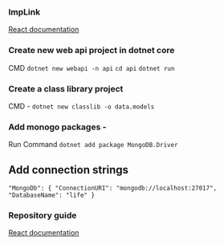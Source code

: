 ### ImpLink
[React documentation](https://dotnet.microsoft.com/learn/aspnet/hello-world-tutorial/create)

### Create new web api project in dotnet core
CMD
`dotnet new webapi -n api`
`cd api`
`dotnet run`

### Create a class library project
CMD - `dotnet new classlib -o data.models`

### Add monogo packages -
Run Command  `dotnet add package MongoDB.Driver`
## Add connection strings
`
"MongoDb": {
    "ConnectionURI": "mongodb://localhost:27017",
    "DatabaseName": "life"
  }
`
### Repository guide
[React documentation](https://medium.com/@marekzyla95/mongo-repository-pattern-700986454a0e)
